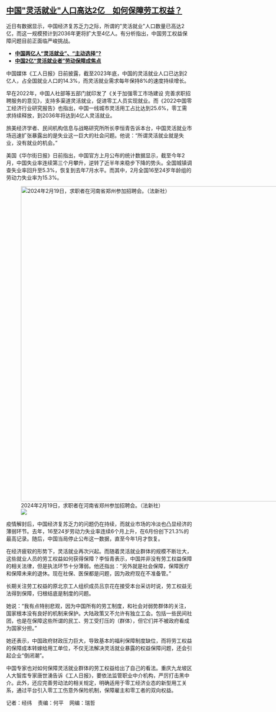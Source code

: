 <!--1712339340000-->
[中国"灵活就业"人口高达2亿　如何保障劳工权益？](https://www.rfa.org/mandarin/yataibaodao/jingmao/jw-04052024133822.html)
------

<p>近日有数据显示，中国经济复苏乏力之际，所谓的"灵活就业"人口数量已高达2亿，而这一规模预计到2036年更将扩大至4亿人。有分析指出，中国劳工权益保障问题目前正面临严峻挑战。</p><ul><li><strong><a href="https://www.rfa.org/mandarin/yataibaodao/jingmao/hx1-02142022094652.html">中国两亿人“灵活就业”、“主动选择”?</a></strong></li><li><a href="https://www.rfa.org/mandarin/Xinwen/5-02092022123613.html"><strong>中国2亿“灵活就业者”劳动保障成焦点</strong></a></li></ul><p>中国媒体《工人日报》日前披露，截至2023年底，中国的灵活就业人口已达到2亿人，占全国就业人口的14.3%，而灵活就业需求每年保持8%的速度持续增长。</p><p>早在2022年，中国人社部等五部门就印发了《关于加强零工市场建设 完善求职招聘服务的意见》，支持多渠道灵活就业，促进零工人员实现就业。而《2022中国零工经济行业研究报告》也指出，中国一线城市灵活用工占比达到25.6%，零工需求持续释放，到2036年将达到4亿人灵活就业。</p><p>旅美经济学者、民间机构信息与战略研究所所长李恒青告诉本台，中国灵活就业市场迅速扩张暴露出的是失业这一巨大的社会问题。他说：“所谓灵活就业就是失业，没有就业的机会。”</p><p>美国《华尔街日报》日前指出，中国官方上月公布的统计数据显示，截至今年2月，中国失业率连续第三个月攀升，逆转了近半年来稳步下降的势头。全国城镇调查失业率回升至5.3%，恢复到去年7月水平。而其中，2月全国16至24岁年龄组的劳动力失业率为15.3%。</p><p><figure class="image-richtext image-inline captioned" style="width:1280px;"><img alt="2024年2月19日，求职者在河南省郑州参加招聘会。（法新社）" height="853" src="https://www.rfa.org/mandarin/yataibaodao/jingmao/jw-04052024133822.html/000_34jq4aw.jpg/@@images/01bbe061-f5b6-4e89-a682-367a173a5ffe.jpeg" title="000_34JQ4AW.jpg" width="1280"/><figcaption class="image-caption">2024年2月19日，求职者在河南省郑州参加招聘会。（法新社）</figcaption><small></small><div id="zoomattribute"><a data-caption="2024年2月19日，求职者在河南省郑州参加招聘会。（法新社）" data-fancybox="" href="https://www.rfa.org/mandarin/yataibaodao/jingmao/jw-04052024133822.html/000_34jq4aw.jpg" id="single_image" title="2024年2月19日，求职者在河南省郑州参加招聘会。（法新社）"><img src="/++plone++rfa-resources/img/icon-zoom.png"/></a></div></figure></p><p>疫情解封后，中国经济复苏乏力的问题仍在持续，而就业市场的冷淡也凸显经济的薄弱环节。去年，16至24岁劳动力失业率连续6个月上升，在6月份创下21.3%的最高记录。随后，中国当局停止公布这一数据，直至今年1月才恢复。</p><p>在经济疲软的形势下，灵活就业再次兴起。而随着灵活就业群体的规模不断壮大，这些就业人员的劳工权益如何获得保障？李恒青表示，中国并非没有劳工权益保障的相关法律，但是执法环节十分薄弱。他还指出：“另外就是社会保障，保障医疗和保障未来的退休。现在社保、医保都是问题，因为政府现在不准备管。”</p><p>长期关注劳工权益的原北京工人组织成员吕京花在接受本台采访时说，劳工权益无法得到保障，归根结底是制度的问题。</p><p>她说：“我有点特别悲观，因为中国所有的劳工制度，和社会对弱势群体的关注，国家根本没有良好的机制来保护。大陆政策又不允许有独立工会。包括一些民间社团，也是在保障这些所谓的民工、劳工受打压的（群体），但它们并不被政府看成为国家分担。”</p><p>她还表示，中国政府财政压力巨大，导致基本的福利保障制度缺位，而将劳工权益的保障成本转嫁给用工单位，不仅无法解决灵活就业暴露的权益保障问题，还会引起企业“倒闭潮”。</p><p>中国专家也对如何保障灵活就业群体的劳工权益给出了自己的看法。重庆九龙坡区人大智库专家唐世湧告诉《工人日报》，要依法监管职业中介机构，严厉打击黑中介。此外，还应完善劳动法的相关规定，明确适用于零工经济业态的新型用工关系，通过平台引入零工工伤意外保险机制，保障雇主和零工者的双向权益。</p><p>记者：经纬    责编：何平    网编：瑞哲</p>
